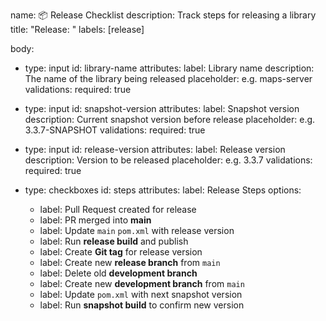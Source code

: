 name: 📦 Release Checklist
description: Track steps for releasing a library
title: "Release: <library-name> <release-version>"
labels: [release]

body:
- type: input
  id: library-name
  attributes:
  label: Library name
  description: The name of the library being released
  placeholder: e.g. maps-server
  validations:
  required: true

- type: input
  id: snapshot-version
  attributes:
  label: Snapshot version
  description: Current snapshot version before release
  placeholder: e.g. 3.3.7-SNAPSHOT
  validations:
  required: true

- type: input
  id: release-version
  attributes:
  label: Release version
  description: Version to be released
  placeholder: e.g. 3.3.7
  validations:
  required: true

- type: checkboxes
  id: steps
  attributes:
  label: Release Steps
  options:
  - label: Pull Request created for release
  - label: PR merged into **main**
  - label: Update `main` `pom.xml` with release version
  - label: Run **release build** and publish
  - label: Create **Git tag** for release version
  - label: Create new **release branch** from `main`
  - label: Delete old **development branch**
  - label: Create new **development branch** from `main`
  - label: Update `pom.xml` with next snapshot version
  - label: Run **snapshot build** to confirm new version
